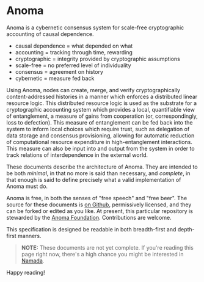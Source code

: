 # Anoma

Anoma is a cybernetic consensus system for scale-free cryptographic accounting of causal dependence.

- causal dependence = what depended on what
- accounting = tracking through time, rewarding
- cryptographic = integrity provided by cryptographic assumptions
- scale-free = no preferred level of individuality
- consensus = agreement on history
- cybernetic = measure fed back

Using Anoma, nodes can create, merge, and verify cryptographically content-addressed histories in a manner which enforces a distributed linear resource logic. This distributed resource logic is used as the substrate for a cryptographic accounting system which provides a local, quantifiable view of entanglement, a measure of gains from cooperation (or, correspondingly, loss to defection). This measure of entanglement can be fed back into the system to inform local choices which require trust, such as delegation of data storage and consensus provisioning, allowing for automatic reduction of computational resource expenditure in high-entanglement interactions. This measure can also be input into and output from the system in order to track relations of interdependence in the external world.

These documents describe the architecture of Anoma. They are intended to be both _minimal_, in that no more is said than necessary, and _complete_, in that enough is said to define precisely what a valid implementation of Anoma must do.

Anoma is free, in both the senses of "free speech" and "free beer". The source for these documents is [on Github](https://github.com/anoma/specs), permissively licensed, and they can be forked or edited as you like. At present, this particular repository is stewarded by the [Anoma Foundation](https://anoma.foundation/). Contributions are welcome.

This specification is designed be readable in both breadth-first and depth-first manners. 

> **NOTE:** These documents are not yet complete. If you're reading this page right now, there's a high chance you might be interested in [Namada](https://namada.net).

Happy reading!
